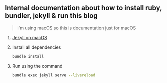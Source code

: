## Internal documentation about how to install ruby, bundler, jekyll & run this blog

> I'm using macOS so this is documentation just for macOS

1. [Jekyll on macOS](https://jekyllrb.com/docs/installation/macos/)

2. Install all dependencies 

    ```bash
    bundle install
    ```    

3. Run using the command 
    ```bash
    bundle exec jekyll serve --livereload
    ```

